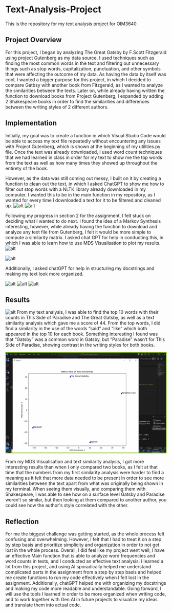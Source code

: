 # Text-Analysis-Project

This is the repository for my text analysis project for OIM3640

## Project Overview

For this project, I began by analyzing The Great Gatsby by F.Scott Fitzgerald using project Gutenberg as my data source. I used techniques such as finding the most common words in the text and filtering out unnecessary things such as stop words, capitalization, punctuation, and other symbols that were affecting the outcome of my data. As having the data by itself was cool, I wanted a bigger purpose for this project, in which I decided to compare Gatbsy with another book from Fitzgerald, as I wanted to analyze the similarities between the texts. Later on, while already having written the function to download books from Project Gutenberg, I expanded by adding 2 Shakespeare books in order to find the similarities and differences between the writing styles of 2 different authors.


## Implementation
Initially, my goal was to create a function in which Visual Studio Code would be able to access my text file repeatedly without encountering any issues with Project Gutenberg, which is shown at the beginning of my utilities.py file. Once the text was already downloaded, I used word count techniques that we had learned in class in order for my text to show me the top words from the text as well as how many times they showed up throughout the entirety of the book. 

However, as the data was still coming out messy, I built on it by creating a function to clean out the text, in which I asked ChatGPT to show me how to filter out stop words with a NLTK library already downloaded in my computer. I wanted this to be in the main function in my repository, as I wanted for every time I downloaded a text for it to be filtered and cleaned up. 
![alt](nltk.png "Title")
![alt](nltk2.png "Title")

Following my progress in section 2 for the assignment, I felt stuck on deciding what I wanted to do next. I found the idea of a Markov Synthesis interesting, however, while already having the function to download and analyze any text file from Gutenberg, I felt it would be more simple to compute a similarity matrix.
I asked chat GPT for help in conducting this, in which I was able to learn how to use MDS Visualisation to plot my results. 
![alt](mdsscaling.png "Title")

![alt](mdsscaling2.png "Title")

Additionally, I asked chatGPT for help in structuring my docstrings and making my text look more organized.

![alt](docstrings.png "Title")
![alt](docstrings2.png "Title")
![alt](docstrings3.png "Title")

## Results
![alt](code_output.png "Title")
From my text analysis, I was able to find the top 10 words with their counts in This Side of Paradise and The Great Gatsby, as well as a text similarity analysis which gave me a score of 44. From the top words, I did find a similarity in the use of the words “said” and “like” which both appeared in the top 10 for each book. Something interesting I found was that “Gatsby” was a common word in Gatsby, but “Paradise” wasn’t for This Side of Paradise, showing contrast in the writing styles for both books.

![alt](Text_similarities_graph.png "Title")

From my MDS Visualisation and text similarity analysis, I got more interesting results than when I only compared two books, as I felt at that time that the numbers from my first similarity analysis were harder to find a meaning as it felt that more data needed to be present in order to see more similarities between the text apart from what was originally being shown in my terminal. When seeing them visually, and comparing them with Shakespeare, I was able to see how on a surface level Gatsby and Paradise weren’t so similar, but then looking at them compared to another author, you could see how the author's style correlated with the other.
## Reflection
For me the biggest challenge was getting started, as the whole process felt confusing and overwhelming. However, I felt that I had to treat it on a step by step basis and prioritize simplicity and organization in order to not get lost in the whole process. Overall, I did feel like my project went well, I have an effective Main function that is able to analyze word frequencies and word counts in texts, and I conducted an effective text analysis. I learned a lot from this project, and using AI sporadically helped me understand complicated parts in the assignment from a step by step basis and helped me create functions to run my code effectively when I felt lost in the assignment. Additionally, chatGPT helped me with organizing my docstrings and making my code more readable and understandable. Going forward, I will use the tools I learned in order to be more organized when writing code, and to work together with Gen AI in future projects to visualize my ideas and translate them into actual code. 

